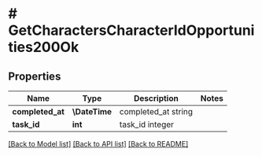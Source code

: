 # # GetCharactersCharacterIdOpportunities200Ok

## Properties

Name | Type | Description | Notes
------------ | ------------- | ------------- | -------------
**completed_at** | **\DateTime** | completed_at string |
**task_id** | **int** | task_id integer |

[[Back to Model list]](../../README.md#models) [[Back to API list]](../../README.md#endpoints) [[Back to README]](../../README.md)
